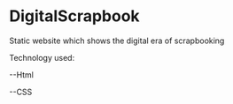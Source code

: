 # DigitalScrapbook
Static website which shows the digital era of scrapbooking

Technology used:


--Html


--CSS
